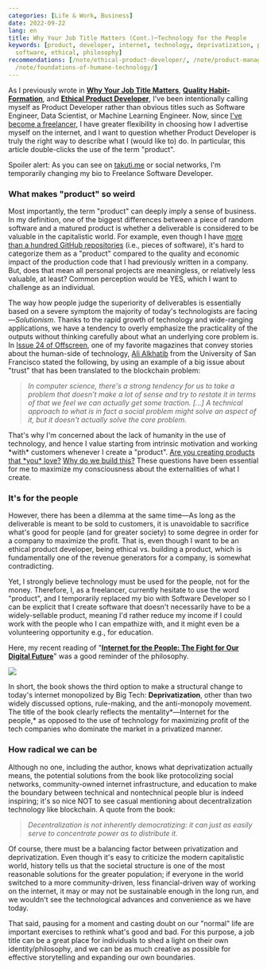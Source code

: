 ```yaml
---
categories: [Life & Work, Business]
date: 2022-09-22
lang: en
title: Why Your Job Title Matters (Cont.)─Technology for the People
keywords: [product, developer, internet, technology, deprivatization, people, title,
  software, ethical, philosophy]
recommendations: [/note/ethical-product-developer/, /note/product-management-and-bullshit-job/,
  /note/foundations-of-humane-technology/]
---
```


As I previously wrote in **[Why Your Job Title Matters](/note/why-job-title-matters/)**, **[Quality Habit-Formation](/note/atomic-habits/)**, and **[Ethical Product Developer](/note/ethical-product-developer/)**, I've been intentionally calling myself as Product Developer rather than obvious titles such as Software Engineer, Data Scientist, or Machine Learning Engineer. Now, since [I've become a freelancer](/note/coursera-machine-learning-on-gcp/), I have greater flexibility in choosing how I advertise myself on the internet, and I want to question whether Product Developer is truly the right way to describe what I (would like to) do. In particular, this article double-clicks the use of the term "product".

Spoiler alert: As you can see on [takuti.me](https://takuti.me) or social networks, I'm temporarily changing my bio to Freelance Software Developer.

### What makes "product" so weird

Most importantly, the term "product" can deeply imply a sense of business. In my definition, one of the biggest differences between a piece of random software and a matured product is whether a deliverable is considered to be valuable in the capitalistic world. For example, even though I have [more than a hundred GitHub repositories](https://github.com/takuti?tab=repositories) (i.e., pieces of software), it's hard to categorize them as a "product" compared to the quality and economic impact of the production code that I had previously written in a company. But, does that mean all personal projects are meaningless, or relatively less valuable, at least? Common perception would be YES, which I want to challenge as an individual.

The way how people judge the superiority of deliverables is essentially based on a severe symptom the majority of today's technologists are facing—*Solutionism*. Thanks to the rapid growth of technology and wide-ranging applications, we have a tendency to overly emphasize the practicality of the outputs without thinking carefully about what an underlying core problem is. In [Issue 24 of Offscreen](https://www.offscreenmag.com/issues/24), one of my favorite magazines that convey stories about the human-side of technology, [Ali Alkhatib](https://ali-alkhatib.com/) from the University of San Francisco stated the following, by using an example of a big issue about "trust" that has been translated to the blockchain problem:

> *In computer science, there's a strong tendency for us to take a problem that doesn't make a lot of sense and try to restate it in terms of that we feel we can actually get some traction. […] A technical approach to what is in fact a social problem might solve an aspect of it, but it doesn't actually solve the core problem.*

That's why I'm concerned about the lack of humanity in the use of technology, and hence I value starting from intrinsic motivation and working \*with\* customers whenever I create a "product". [Are you creating products that \*you\* love?](/note/product-management-and-bullshit-job/) [Why do we build this?](/note/foundations-of-humane-technology/) These questions have been essential for me to maximize my consciousness about the externalities of what I create.

### It's for the people

However, there has been a dilemma at the same time&mdash;As long as the deliverable is meant to be sold to customers, it is unavoidable to sacrifice what's good for people (and for greater society) to some degree in order for a company to maximize the profit. That is, even though I want to be an ethical product developer, being ethical vs. building a product, which is fundamentally one of the revenue generators for a company, is somewhat contradicting.

Yet, I strongly believe technology must be used for the people, not for the money. Therefore, I, as a freelancer, currently hesitate to use the word "product", and I temporarily replaced my bio with Software Developer so I can be explicit that I create software that doesn't necessarily have to be a widely-sellable product, meaning I'd rather reduce my income if I could work with the people who I can empathize with, and it might even be a volunteering opportunity e.g., for education. 

Here, my recent reading of "**[Internet for the People: The Fight for Our Digital Future](https://amzn.to/3UqUB5G)**" was a good reminder of the philosophy.

<a href="https://www.amazon.ca/Internet-People-Ben-Tarnoff/dp/1839762020?&linkCode=li1&tag=takuti-20&linkId=84e806957f7537c32e08421c49ffa9ce&language=en_CA&ref_=as_li_ss_il" target="_blank"><img border="0" src="//ws-na.amazon-adsystem.com/widgets/q?_encoding=UTF8&ASIN=1839762020&Format=_SL110_&ID=AsinImage&MarketPlace=CA&ServiceVersion=20070822&WS=1&tag=takuti-20&language=en_CA" ></a><img src="https://ir-ca.amazon-adsystem.com/e/ir?t=takuti-20&language=en_CA&l=li1&o=15&a=1839762020" width="1" height="1" border="0" alt="" style="border:none !important; margin:0px !important;" />

In short, the book shows the third option to make a structural change to today's internet monopolized by Big Tech: **Deprivatization**, other than two widely discussed options, rule-making, and the anti-monopoly movement. The title of the book clearly reflects the mentality*&mdash;Internet for the people,* as opposed to the use of technology for maximizing profit of the tech companies who dominate the market in a privatized manner.

### How radical we can be

Although no one, including the author, knows what deprivatization actually means, the potential solutions from the book like protocolizing social networks, community-owned internet infrastructure, and education to make the boundary between technical and nontechnical people blur is indeed inspiring; it's so nice NOT to see casual mentioning about decentralization technology like blockchain. A quote from the book:

> *Decentralization is not inherently democratizing: it can just as easily serve to concentrate power as to distribute it.*

Of course, there must be a balancing factor between privatization and deprivatization. Even though it's easy to criticize the modern capitalistic world, history tells us that the societal structure is one of the most reasonable solutions for the greater population; if everyone in the world switched to a more community-driven, less financial-driven way of working on the internet, it may or may not be sustainable enough in the long run, and we wouldn't see the technological advances and convenience as we have today.

That said, pausing for a moment and casting doubt on our "normal" life are important exercises to rethink what's good and bad. For this purpose, a job title can be a great place for individuals to shed a light on their own identity/philosophy, and we can be as much creative as possible for effective storytelling and expanding our own boundaries.
